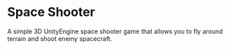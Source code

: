 # Space Shooter

A simple 3D UnityEngine space shooter game that allows you to fly around terrain and shoot enemy spacecraft.

